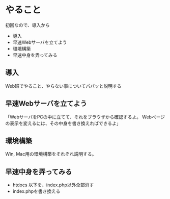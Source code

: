 # やること
初回なので、導入から

- 導入
- 早速Webサーバを立てよう
- 環境構築
- 早速中身を弄ってみる


## 導入
Web班でやること、やらない事についてパパッと説明する

## 早速Webサーバを立てよう
「WebサーバをPCの中に立てて、それをブラウザから確認するよ。
Webベージの表示を変えるには、その中身を書き換えればできるよ」

## 環境構築
Win, Mac用の環境構築をそれぞれ説明する。

## 早速中身を弄ってみる
- htdocs 以下を、index.php以外全部消す
- index.phpを書き換える